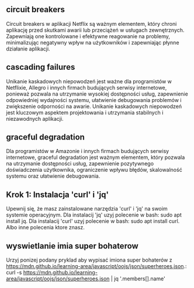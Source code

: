 ## circuit breakers
 Circuit breakers w aplikacji Netflix są ważnym elementem, który chroni aplikację przed skutkami awarii lub przeciążeń w usługach zewnętrznych. Zapewniają one kontrolowane i efektywne reagowanie na problemy, minimalizując negatywny wpływ na użytkowników i zapewniając płynne działanie aplikacji.
 
## cascading failures
 Unikanie kaskadowych niepowodzeń jest ważne dla programistów w Netflixie, Allegro i innych firmach budujących serwisy internetowe, ponieważ pozwala na utrzymanie wysokiej dostępności usług, zapewnienie odpowiedniej wydajności systemu, ułatwienie debugowania problemów i zwiększenie odporności na awarie. Unikanie kaskadowych niepowodzeń jest kluczowym aspektem projektowania i utrzymania stabilnych i niezawodnych aplikacji.
 
## graceful degradation
 Dla programistów w Amazonie i innych firmach budujących serwisy internetowe, graceful degradation jest ważnym elementem, który pozwala na utrzymanie dostępności usług, zapewnienie pozytywnego doświadczenia użytkownika, ograniczenie wpływu błędów, skalowalność systemu oraz ułatwienie debugowania.
 
## Krok 1: Instalacja 'curl' i 'jq'
Upewnij się, że masz zainstalowane narzędzia 'curl' i 'jq' na swoim systemie operacyjnym. Dla instalacij 'jq' uzyj polecenie w bash: sudo apt install jq. Dla instalacij 'curl' uzyj polecenie w bash: sudo apt install curl. Albo inne polecenia ktore znasz. 

## wyswietlanie imia super bohaterow
Urzyj ponizej podany pryklad aby wypisać imiona super bohaterów z https://mdn.github.io/learning-area/javascript/oojs/json/superheroes.json.:
curl -s https://mdn.github.io/learning-area/javascript/oojs/json/superheroes.json | jq '.members[].name' 
